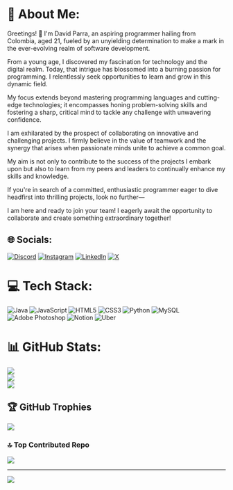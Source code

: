 # 💫 About Me:
Greetings! 👋 I'm David Parra, an aspiring programmer hailing from Colombia, aged 21, fueled by an unyielding determination to make a mark in the ever-evolving realm of software development. 

From a young age, I discovered my fascination for technology and the digital realm. Today, that intrigue has blossomed into a burning passion for programming. I relentlessly seek opportunities to learn and grow in this dynamic field. 

My focus extends beyond mastering programming languages and cutting-edge technologies; it encompasses honing problem-solving skills and fostering a sharp, critical mind to tackle any challenge with unwavering confidence. 

I am exhilarated by the prospect of collaborating on innovative and challenging projects. I firmly believe in the value of teamwork and the synergy that arises when passionate minds unite to achieve a common goal. 

My aim is not only to contribute to the success of the projects I embark upon but also to learn from my peers and leaders to continually enhance my skills and knowledge. 

If you're in search of a committed, enthusiastic programmer eager to dive headfirst into thrilling projects, look no further—

I am here and ready to join your team! I eagerly await the opportunity to collaborate and create something extraordinary together!


## 🌐 Socials:
[![Discord](https://img.shields.io/badge/Discord-%237289DA.svg?logo=discord&logoColor=white)](https://discord.gg/davidparrap12) [![Instagram](https://img.shields.io/badge/Instagram-%23E4405F.svg?logo=Instagram&logoColor=white)](https://instagram.com/davidparrap12) [![LinkedIn](https://img.shields.io/badge/LinkedIn-%230077B5.svg?logo=linkedin&logoColor=white)](https://linkedin.com/in/https://www.linkedin.com/in/david-fernando-parra-pardo-/) [![X](https://img.shields.io/badge/X-black.svg?logo=X&logoColor=white)](https://x.com/@DavidParrap12_) 

# 💻 Tech Stack:
![Java](https://img.shields.io/badge/java-%23ED8B00.svg?style=for-the-badge&logo=openjdk&logoColor=white) ![JavaScript](https://img.shields.io/badge/javascript-%23323330.svg?style=for-the-badge&logo=javascript&logoColor=%23F7DF1E) ![HTML5](https://img.shields.io/badge/html5-%23E34F26.svg?style=for-the-badge&logo=html5&logoColor=white) ![CSS3](https://img.shields.io/badge/css3-%231572B6.svg?style=for-the-badge&logo=css3&logoColor=white) ![Python](https://img.shields.io/badge/python-3670A0?style=for-the-badge&logo=python&logoColor=ffdd54) ![MySQL](https://img.shields.io/badge/mysql-%2300000f.svg?style=for-the-badge&logo=mysql&logoColor=white) ![Adobe Photoshop](https://img.shields.io/badge/adobe%20photoshop-%2331A8FF.svg?style=for-the-badge&logo=adobe%20photoshop&logoColor=white) ![Notion](https://img.shields.io/badge/Notion-%23000000.svg?style=for-the-badge&logo=notion&logoColor=white) ![Uber](https://img.shields.io/badge/Uber-%23000000.svg?style=for-the-badge&logo=Uber&logoColor=white)
# 📊 GitHub Stats:
![](https://github-readme-stats.vercel.app/api?username=DavidParrap12&theme=merko&hide_border=false&include_all_commits=false&count_private=false)<br/>
![](https://github-readme-streak-stats.herokuapp.com/?user=DavidParrap12&theme=merko&hide_border=false)<br/>
![](https://github-readme-stats.vercel.app/api/top-langs/?username=DavidParrap12&theme=merko&hide_border=false&include_all_commits=false&count_private=false&layout=compact)

## 🏆 GitHub Trophies
![](https://github-profile-trophy.vercel.app/?username=DavidParrap12&theme=radical&no-frame=false&no-bg=true&margin-w=4)

### 🔝 Top Contributed Repo
![](https://github-contributor-stats.vercel.app/api?username=DavidParrap12&limit=5&theme=gruvbox&combine_all_yearly_contributions=true)

---
[![](https://visitcount.itsvg.in/api?id=DavidParrap12&icon=2&color=3)](https://visitcount.itsvg.in)

<!-- Proudly created with GPRM ( https://gprm.itsvg.in ) -->
